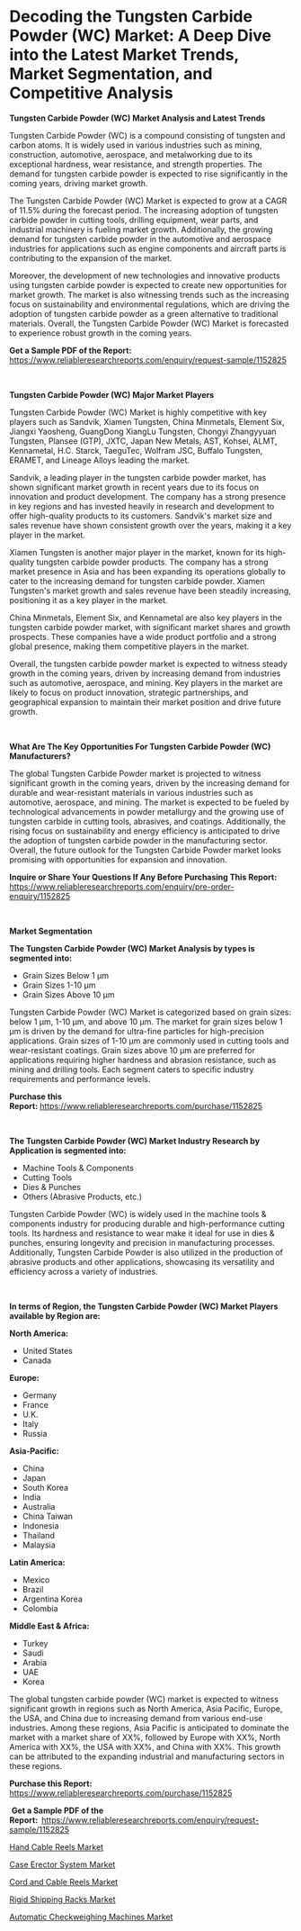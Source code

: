 <p><h1>Decoding the Tungsten Carbide Powder (WC) Market: A Deep Dive into the Latest Market Trends, Market Segmentation, and Competitive Analysis</h1></p><p><strong>Tungsten Carbide Powder (WC) Market Analysis and Latest Trends</strong></p>
<p><p>Tungsten Carbide Powder (WC) is a compound consisting of tungsten and carbon atoms. It is widely used in various industries such as mining, construction, automotive, aerospace, and metalworking due to its exceptional hardness, wear resistance, and strength properties. The demand for tungsten carbide powder is expected to rise significantly in the coming years, driving market growth.</p><p>The Tungsten Carbide Powder (WC) Market is expected to grow at a CAGR of 11.5% during the forecast period. The increasing adoption of tungsten carbide powder in cutting tools, drilling equipment, wear parts, and industrial machinery is fueling market growth. Additionally, the growing demand for tungsten carbide powder in the automotive and aerospace industries for applications such as engine components and aircraft parts is contributing to the expansion of the market.</p><p>Moreover, the development of new technologies and innovative products using tungsten carbide powder is expected to create new opportunities for market growth. The market is also witnessing trends such as the increasing focus on sustainability and environmental regulations, which are driving the adoption of tungsten carbide powder as a green alternative to traditional materials. Overall, the Tungsten Carbide Powder (WC) Market is forecasted to experience robust growth in the coming years.</p></p>
<p><strong>Get a Sample PDF of the Report:&nbsp;</strong> <a href="https://www.reliableresearchreports.com/enquiry/request-sample/1152825">https://www.reliableresearchreports.com/enquiry/request-sample/1152825</a></p>
<p>&nbsp;</p>
<p><strong>Tungsten Carbide Powder (WC) Major Market Players</strong></p>
<p><p>Tungsten Carbide Powder (WC) Market is highly competitive with key players such as Sandvik, Xiamen Tungsten, China Minmetals, Element Six, Jiangxi Yaosheng, GuangDong XiangLu Tungsten, Chongyi Zhangyyuan Tungsten, Plansee (GTP), JXTC, Japan New Metals, AST, Kohsei, ALMT, Kennametal, H.C. Starck, TaeguTec, Wolfram JSC, Buffalo Tungsten, ERAMET, and Lineage Alloys leading the market. </p><p>Sandvik, a leading player in the tungsten carbide powder market, has shown significant market growth in recent years due to its focus on innovation and product development. The company has a strong presence in key regions and has invested heavily in research and development to offer high-quality products to its customers. Sandvik's market size and sales revenue have shown consistent growth over the years, making it a key player in the market.</p><p>Xiamen Tungsten is another major player in the market, known for its high-quality tungsten carbide powder products. The company has a strong market presence in Asia and has been expanding its operations globally to cater to the increasing demand for tungsten carbide powder. Xiamen Tungsten's market growth and sales revenue have been steadily increasing, positioning it as a key player in the market.</p><p>China Minmetals, Element Six, and Kennametal are also key players in the tungsten carbide powder market, with significant market shares and growth prospects. These companies have a wide product portfolio and a strong global presence, making them competitive players in the market.</p><p>Overall, the tungsten carbide powder market is expected to witness steady growth in the coming years, driven by increasing demand from industries such as automotive, aerospace, and mining. Key players in the market are likely to focus on product innovation, strategic partnerships, and geographical expansion to maintain their market position and drive future growth.</p></p>
<p>&nbsp;</p>
<p><strong>What Are The Key Opportunities For Tungsten Carbide Powder (WC) Manufacturers?</strong></p>
<p><p>The global Tungsten Carbide Powder market is projected to witness significant growth in the coming years, driven by the increasing demand for durable and wear-resistant materials in various industries such as automotive, aerospace, and mining. The market is expected to be fueled by technological advancements in powder metallurgy and the growing use of tungsten carbide in cutting tools, abrasives, and coatings. Additionally, the rising focus on sustainability and energy efficiency is anticipated to drive the adoption of tungsten carbide powder in the manufacturing sector. Overall, the future outlook for the Tungsten Carbide Powder market looks promising with opportunities for expansion and innovation.</p></p>
<p><strong>Inquire or Share Your Questions If Any Before Purchasing This Report:</strong> <a href="https://www.reliableresearchreports.com/enquiry/pre-order-enquiry/1152825">https://www.reliableresearchreports.com/enquiry/pre-order-enquiry/1152825</a></p>
<p>&nbsp;</p>
<p><strong>Market Segmentation</strong></p>
<p><strong>The Tungsten Carbide Powder (WC) Market Analysis by types is segmented into:</strong></p>
<p><ul><li>Grain Sizes Below 1 µm</li><li>Grain Sizes 1-10 µm</li><li>Grain Sizes Above 10 µm</li></ul></p>
<p><p>Tungsten Carbide Powder (WC) Market is categorized based on grain sizes: below 1 µm, 1-10 µm, and above 10 µm. The market for grain sizes below 1 µm is driven by the demand for ultra-fine particles for high-precision applications. Grain sizes of 1-10 µm are commonly used in cutting tools and wear-resistant coatings. Grain sizes above 10 µm are preferred for applications requiring higher hardness and abrasion resistance, such as mining and drilling tools. Each segment caters to specific industry requirements and performance levels.</p></p>
<p><strong>Purchase this Report:&nbsp;</strong><a href="https://www.reliableresearchreports.com/purchase/1152825">https://www.reliableresearchreports.com/purchase/1152825</a></p>
<p>&nbsp;</p>
<p><strong>The Tungsten Carbide Powder (WC) Market Industry Research by Application is segmented into:</strong></p>
<p><ul><li>Machine Tools & Components</li><li>Cutting Tools</li><li>Dies & Punches</li><li>Others (Abrasive Products, etc.)</li></ul></p>
<p><p>Tungsten Carbide Powder (WC) is widely used in the machine tools & components industry for producing durable and high-performance cutting tools. Its hardness and resistance to wear make it ideal for use in dies & punches, ensuring longevity and precision in manufacturing processes. Additionally, Tungsten Carbide Powder is also utilized in the production of abrasive products and other applications, showcasing its versatility and efficiency across a variety of industries.</p></p>
<p>&nbsp;</p>
<p><strong>In terms of Region, the Tungsten Carbide Powder (WC) Market Players available by Region are:</strong></p>
<p>
    <p> <strong> North America: </strong>
        <ul>
            <li>United States</li>
            <li>Canada</li>
        </ul>
        </p> 
    <p> <strong> Europe: </strong>
        <ul>
            <li>Germany</li>
            <li>France</li>
            <li>U.K.</li>
            <li>Italy</li>
            <li>Russia</li>
        </ul>
        </p> 
    <p> <strong> Asia-Pacific: </strong>
        <ul>
            <li>China</li>
            <li>Japan</li>
            <li>South Korea</li>
            <li>India</li>
            <li>Australia</li>
            <li>China Taiwan</li>
            <li>Indonesia</li>
            <li>Thailand</li>
            <li>Malaysia</li>
        </ul>
        </p> 
    <p> <strong> Latin America: </strong>
        <ul>
            <li>Mexico</li>
            <li>Brazil</li>
            <li>Argentina Korea</li>
            <li>Colombia</li>
        </ul>
        </p> 
    <p> <strong> Middle East & Africa: </strong>
        <ul>
            <li>Turkey</li>
            <li>Saudi</li>
            <li>Arabia</li>
            <li>UAE</li>
            <li>Korea</li>
        </ul>
    </p>
    </p>
<p><p>The global tungsten carbide powder (WC) market is expected to witness significant growth in regions such as North America, Asia Pacific, Europe, the USA, and China due to increasing demand from various end-use industries. Among these regions, Asia Pacific is anticipated to dominate the market with a market share of XX%, followed by Europe with XX%, North America with XX%, the USA with XX%, and China with XX%. This growth can be attributed to the expanding industrial and manufacturing sectors in these regions.</p></p>
<p><strong>Purchase this Report: </strong><a href="https://www.reliableresearchreports.com/purchase/1152825">https://www.reliableresearchreports.com/purchase/1152825</a></p>
<p>&nbsp;<strong>Get a Sample PDF of the Report:&nbsp;&nbsp;</strong><a href="https://www.reliableresearchreports.com/enquiry/request-sample/1152825">https://www.reliableresearchreports.com/enquiry/request-sample/1152825</a></p>
<p><strong></strong></p>
<p><p><a href="https://medium.com/@bobbysalazar65/hand-cable-reels-market-the-key-to-successful-business-strategy-forecast-till-2031-ab3031305fb5">Hand Cable Reels Market</a></p><p><a href="https://medium.com/@bobbysalazar65/decoding-case-erector-system-market-metrics-market-share-trends-and-growth-patterns-d3cdeb73da2c">Case Erector System Market</a></p><p><a href="https://medium.com/@bobbysalazar65/cord-and-cable-reels-market-share-evolution-and-market-growth-trends-2024-2031-3c39a6f26dd1">Cord and Cable Reels Market</a></p><p><a href="https://medium.com/@bobbysalazar65/rigid-shipping-racks-market-trends-forecast-and-competitive-analysis-to-2031-dfabc89bd2f5">Rigid Shipping Racks Market</a></p><p><a href="https://medium.com/@bobbysalazar65/automatic-checkweighing-machines-market-exploring-market-share-market-trends-and-future-growth-6c550a218daf">Automatic Checkweighing Machines Market</a></p></p>
